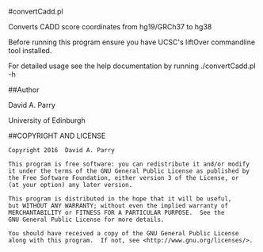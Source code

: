 #convertCadd.pl

Converts CADD score coordinates from hg19/GRCh37 to hg38

Before running this program ensure you have UCSC's liftOver commandline tool 
installed.

For detailed usage see the help documentation by running ./convertCadd.pl -h


##Author

David A. Parry

University of Edinburgh

##COPYRIGHT AND LICENSE

    Copyright 2016  David A. Parry

    This program is free software: you can redistribute it and/or modify
    it under the terms of the GNU General Public License as published by
    the Free Software Foundation, either version 3 of the License, or
    (at your option) any later version.

    This program is distributed in the hope that it will be useful,
    but WITHOUT ANY WARRANTY; without even the implied warranty of
    MERCHANTABILITY or FITNESS FOR A PARTICULAR PURPOSE.  See the
    GNU General Public License for more details.

    You should have received a copy of the GNU General Public License
    along with this program.  If not, see <http://www.gnu.org/licenses/>.

